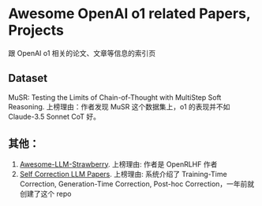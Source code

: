 # Awesome OpenAI o1 related Papers, Projects
跟 OpenAI o1 相关的论文、文章等信息的索引页

## Dataset
MuSR: Testing the Limits of Chain-of-Thought with MultiStep Soft Reasoning. 上榜理由：作者发现 MuSR 这个数据集上，o1 的表现并不如 Claude-3.5 Sonnet CoT 好。

## 其他：
1. [Awesome-LLM-Strawberry](https://github.com/hijkzzz/Awesome-LLM-Strawberry). 上榜理由: 作者是 OpenRLHF 作者
2. [Self Correction LLM Papers](https://github.com/teacherpeterpan/self-correction-llm-papers). 上榜理由: 系统介绍了 Training-Time Correction, Generation-Time Correction, Post-hoc Correction，一年前就创建了这个 repo
